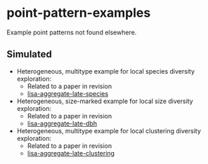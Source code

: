 # point-pattern-examples

Example point patterns not found elsewhere.

## Simulated


- Heterogeneous, multitype example for local species diversity exploration:
  - Related to a paper in revision
  - [lisa-aggregate-late-species](data/lisa-aggregate-late-species.csv)
- Heterogeneous, size-marked example for local size diversity exploration:
  - Related to a paper in revision
  - [lisa-aggregate-late-dbh](data/lisa-aggregate-late-dbh.csv)
- Heterogeneous, multitype example for local clustering diversity exploration:
  - Related to a paper in revision
  - [lisa-aggregate-late-clustering](data/lisa-aggregate-late-clustering.csv)
